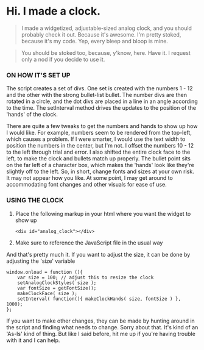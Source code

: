 # Hi. I made a clock. #

> I made a widgetized, adjustable-sized analog clock, and you should probably check it out. Because it's awesome.  I'm pretty stoked, because it's my code.  Yep, every bleep and bloop is mine.

> You should be stoked too, because, y'know, here.  Have it.  I request only a nod if you decide to use it.

### ON HOW IT'S SET UP ###

The script creates a set of divs.  One set is created with the numbers 1 - 12 and the other with the strong bullet-list bullet.  The number divs are then rotated in a circle, and the dot divs are placed in a line in an angle according to the time.  The setInterval method drives the updates to the position of the 'hands' of the clock.

There are quite a few tweaks to get the numbers and hands to show up how I would like.  For example, numbers seem to be rendered from the top-left, which causes a problem.  If I were smarter, I would use the text width to position the numbers in the center, but I'm not.  I offset the numbers 10 - 12 to the left through trial and error.  I also shifted the entire clock face to the left, to make the clock and bullets match up properly.  The bullet point sits on the far left of a character box, which makes the 'hands' look like they're slightly off to the left.  So, in short, change fonts and sizes at your own risk.  It may not appear how you like.  At some point, I may get around to accommodating font changes and other visuals for ease of use.  

### USING THE CLOCK ###

1. Place the following markup in your html where you want the widget to show up  


    `<div id="analog_clock"></div>`
    
2. Make sure to reference the JavaScript file in the usual way

And that's pretty much it.  If you want to adjust the size, it can be done by adjusting the 'size' variable  

    window.onload = function (){
    	var size = 100; // adjust this to resize the clock
    	setAnalogClockStyles( size );
    	var fontSize = getFontSize();
    	makeClockFace( size );
    	setInterval( function(){ makeClockHands( size, fontSize ) }, 1000);
    };
    
If you want to make other changes, they can be made by hunting around in the script and finding what needs to change. Sorry about that.  It's kind of an 'As-Is' kind of thing.  But like I said before, hit me up if you're having trouble with it and I can help.

